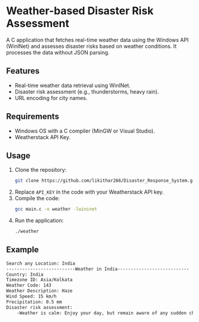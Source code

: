 # Weather-based Disaster Risk Assessment

A C application that fetches real-time weather data using the Windows API (WinINet) and assesses disaster risks based on weather conditions. It processes the data without JSON parsing.

## Features
- Real-time weather data retrieval using WinINet.
- Disaster risk assessment (e.g., thunderstorms, heavy rain).
- URL encoding for city names.

## Requirements
- Windows OS with a C compiler (MinGW or Visual Studio).
- Weatherstack API Key.

## Usage
1. Clone the repository:
    ```bash
    git clone https://github.com/likithar266/Disaster_Response_System.git
    ```
2. Replace `API_KEY` in the code with your Weatherstack API key.
3. Compile the code:
    ```bash
    gcc main.c -o weather -lwininet
    ```
4. Run the application:
    ```bash
    ./weather
    ```

## Example
```bash
Search any Location: India
--------------------------Weather in India---------------------------
Country: India
Timezone ID: Asia/Kolkata
Weather Code: 143
Weather Description: Haze
Wind Speed: 15 km/h
Precipitation: 0.5 mm
Disaster risk assessment:
    -Weather is calm: Enjoy your day, but remain aware of any sudden changes in weather conditions. Keep an eye on the forecast.   
